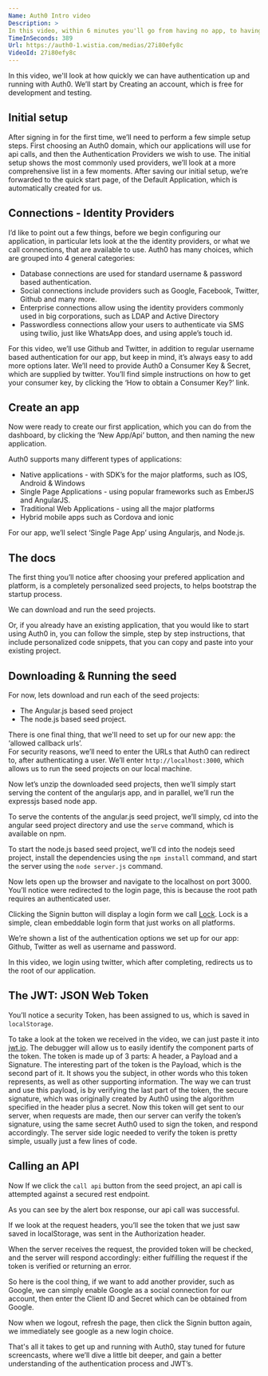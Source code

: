 ```yaml
---
Name: Auth0 Intro video
Description: >
In this video, within 6 minutes you'll go from having no app, to having an application that has authentication working with Twitter, Github, Google and Username and Password using Auth0.
TimeInSeconds: 389
Url: https://auth0-1.wistia.com/medias/27i80efy8c
VideoId: 27i80efy8c
---
```

In this video, we'll look at how quickly we can have authentication up and running with Auth0.
We’ll start by Creating an account, which is free for development and testing.  

## Initial setup
After signing in for the first time, we’ll need to perform a few simple setup steps.
First choosing an Auth0 domain, which our applications will use for api calls, and then the Authentication Providers we wish to use. 
The initial setup shows the most commonly used providers, we’ll look at a more comprehensive list in a few moments.
After saving our initial setup, we’re forwarded to the quick start page, of the Default Application, which is automatically created for us. 

## Connections - Identity Providers

I’d like to point out a few things, before we begin configuring our application, in particular lets look at the the identity providers, or what we call connections, that are available to use.
Auth0 has many choices, which are grouped into 4 general categories:
* Database connections are used for standard username & password based authentication.
* Social connections include providers such as Google, Facebook, Twitter, Github and many more.
* Enterprise connections allow using the identity providers commonly used in big corporations, such as LDAP and Active Directory
* Passwordless connections allow your users to authenticate via SMS using twilio, just like WhatsApp does,  and using apple’s touch id.

For this video, we’ll use Github and Twitter, in addition to regular username based authentication for our app, but keep in mind, it’s always easy to add more options later.
We’ll need to provide Auth0 a Consumer Key & Secret, which are supplied by twitter.  You’ll find simple instructions on how to get your consumer key, by clicking the ‘How to obtain a Consumer Key?’ link. 

## Create an app

Now were ready to create our first application, which you can do from the dashboard, by clicking the ‘New App/Api’ button, and then naming the new application.

Auth0 supports many different types of applications:

* Native applications - with SDK’s for the major platforms, such as IOS, Android & Windows
* Single Page Applications - using popular frameworks such as EmberJS and AngularJS.
* Traditional Web Applications - using all the major platforms
* Hybrid mobile apps such as Cordova and ionic

For our app, we’ll select ‘Single Page App’ using Angularjs,  and Node.js.

## The docs

The first thing you’ll notice after choosing your prefered application and platform, is a completely personalized seed projects, to helps bootstrap the startup process. 

We can download and run the seed projects.

Or, if you already have an existing application, that you would like to start using Auth0 in, you can follow the simple, step by step instructions, that include personalized code snippets, that you can copy and paste into your existing project.

## Downloading & Running the seed
For now, lets download and run each of the seed projects:  
* The Angular.js based seed project 
* The node.js based seed project.

There is one final thing, that we'll need to set up for our new app: the ‘allowed callback urls’.  
For security reasons, we’ll need to enter the URLs that Auth0 can redirect to, after authenticating a user.
We’ll enter `http://localhost:3000`, which allows us to run the seed projects on our local machine.

Now let’s unzip the downloaded seed projects, then we’ll simply start serving the content of the angularjs app, and in parallel, we’ll run the expressjs based node app.

To serve the contents of the angular.js seed project, we’ll simply, cd into the angular seed project directory and use the `serve` command, which is available on npm.

To start the node.js based seed project, we’ll cd into the nodejs seed project, install the dependencies using the `npm install` command, and start the server using the `node server.js` command.

Now lets open up the browser and navigate to the localhost on port 3000.
You’ll notice were redirected to the login page, this is because the root path requires an authenticated user.

Clicking the Signin button will display a login form we call [Lock](https://auth0.com/lock).  Lock is a simple, clean embeddable login form that just works on all platforms.

We’re shown a list of the authentication options we set up for our app: 
Github, Twitter as well as username and password.

In this video, we login using twitter, which after completing, redirects us to the root of our application.  

## The JWT: JSON Web Token
You’ll notice a security Token, has been assigned to us, which is saved in `localStorage`.  

To take a look at the token we received in the video, we can just paste it into [jwt.io](http://jwt.io/).
The debugger will allow us to easily identify the component parts of the token.
The token is made up of 3 parts: A header, a Payload and a Signature.
The interesting part of the token is the Payload, which is the second part of it.  It shows you the subject, in other words who this token represents, as well as other supporting information.
The way we can trust and use this payload, is by verifying the last part of the token, the secure signature, which was originally created by Auth0 using the algorithm specified in the header plus a secret.
Now this token will get sent to our server, when requests are made, then our server can verify the token’s signature, using the same secret Auth0 used to sign the token, and respond accordingly.  The server side logic needed to verify the token is pretty simple, usually just a few lines of code.

## Calling an API

Now If we click the `call api` button from the seed project, an api call is attempted against a secured rest endpoint. 

As you can see by the alert box response, our api call was successful.

If we look at the request headers, you’ll see the token that we just saw saved in localStorage, was sent in the Authorization header.  

When the server receives the request, the provided token will be checked, and the server will respond accordingly: either fulfilling the request if the token is verified or returning an error.

So here is the cool thing, if we want to add another provider, such as Google, we can simply enable Google as a social connection for our account, then enter the Client ID and Secret which can be obtained from Google.

Now when we logout, refresh the page, then click the Signin button again, we immediately see google as a new login choice.

That's all it takes to get up and running with Auth0, 
stay tuned for future screencasts, where we’ll dive a little bit deeper, and gain a better understanding of the authentication process and JWT’s.